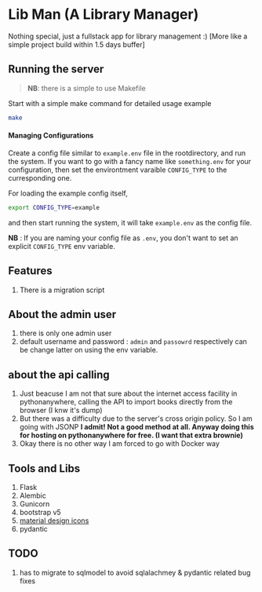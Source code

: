 # Lib Man (A Library Manager)
Nothing special, just a fullstack app for library management :) [More like a simple project build within 1.5 days buffer] 

## Running the server
> **NB**: there is a simple to use Makefile

Start with a simple make command for detailed usage example
```sh
make
```

#### Managing Configurations
Create a config file similar to `example.env` file in the rootdirectory, and run the system.
If you want to go with a fancy name like `something.env` for your configuration, then set the environtment varaible `CONFIG_TYPE` to the curresponding one.

For loading the example config itself,
```sh
export CONFIG_TYPE=example
```
and then start running the system, it will take `example.env` as the config file. 

**NB** : If you are naming your config file as `.env`, you don't want to set an explicit `CONFIG_TYPE` env variable. 

## Features
1. There is a migration script

## About the admin user 
1. there is only one admin user
2. default username and password : `admin` and `passowrd` respectively can be change latter on using the env variable. 

## about the api calling
1. Just beacuse I am not that sure about the internet access facility in pythonanywhere, calling the API to import books directly from the browser (I knw it's dump)
2. But there was a difficulty due to the server's cross origin policy. So I am going with JSONP
**I admit! Not a good method at all. Anyway doing this for hosting on pythonanywhere for free. (I want that extra brownie)**
3. Okay there is no other way I am forced to go with Docker way

## Tools and Libs
1. Flask 
2. Alembic
3. Gunicorn
4. bootstrap v5
5. [material design icons](https://pictogrammers.com)
6. pydantic


## TODO
1. has to migrate to sqlmodel to avoid sqlalachmey & pydantic related bug fixes
